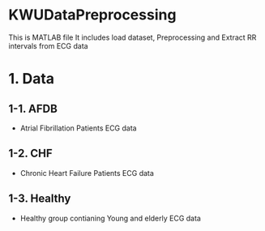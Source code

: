# KWUDataPreprocessing

This is MATLAB file
It includes load dataset, Preprocessing and Extract RR intervals from ECG data

# **1. Data** #
## **1-1. AFDB** ##
- Atrial Fibrillation Patients ECG data
## **1-2. CHF** ##
- Chronic Heart Failure Patients ECG data
## **1-3. Healthy** ##
- Healthy group contianing Young and elderly ECG data
